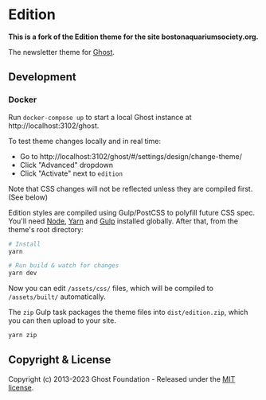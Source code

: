 # Edition

**This is a fork of the Edition theme for the site bostonaquariumsociety.org.**

The newsletter theme for [Ghost](https://github.com/TryGhost/Ghost).

## Development

### Docker

Run `docker-compose up` to start a local Ghost instance at http://localhost:3102/ghost.

To test theme changes locally and in real time:

* Go to http://localhost:3102/ghost/#/settings/design/change-theme/
* Click "Advanced" dropdown
* Click "Activate" next to `edition`

Note that CSS changes will not be reflected unless they are compiled first. (See below)

Edition styles are compiled using Gulp/PostCSS to polyfill future CSS spec. You'll need [Node](https://nodejs.org/), [Yarn](https://yarnpkg.com/) and [Gulp](https://gulpjs.com) installed globally. After that, from the theme's root directory:

```bash
# Install
yarn

# Run build & watch for changes
yarn dev
```

Now you can edit `/assets/css/` files, which will be compiled to `/assets/built/` automatically.

The `zip` Gulp task packages the theme files into `dist/edition.zip`, which you can then upload to your site.

```bash
yarn zip
```

## Copyright & License

Copyright (c) 2013-2023 Ghost Foundation - Released under the [MIT license](LICENSE).
